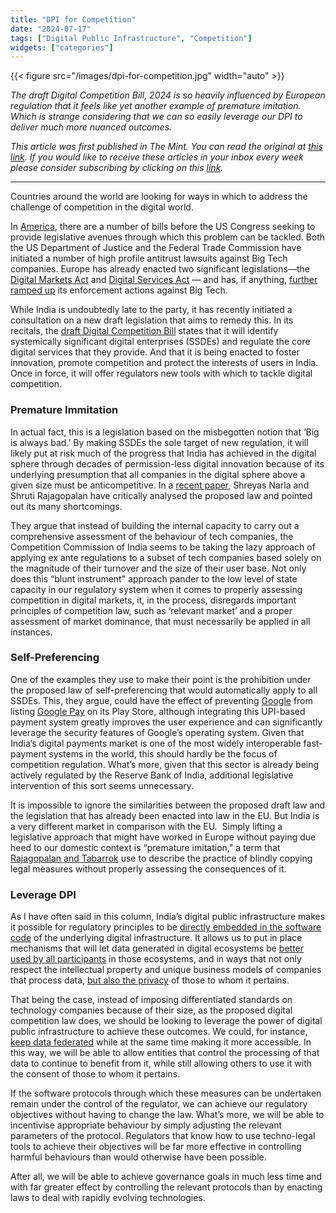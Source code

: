 ```yaml
---
title: "DPI for Competition"
date: "2024-07-17"
tags: ["Digital Public Infrastructure", "Competition"]
widgets: ["categories"]
---
```


{{< figure src="/images/dpi-for-competition.jpg" width="auto" >}}

_The draft Digital Competition Bill, 2024 is so heavily influenced by European regulation that it feels like yet another example of premature imitation. Which is strange considering that we can so easily leverage our DPI to deliver much more nuanced outcomes._

<!--more-->

_This article was first published in The Mint. You can read the original at [_this link_](https://www.livemint.com/opinion/online-views/indias-digital-competition-bill-dpi-digital-public-infrastructure-tech-companies-regulation-cci-11721070707527.html). If you would like to receive these articles in your inbox every week please consider subscribing by clicking on this [link](https://paragraph.xyz/@exmachina)._

---

Countries around the world are looking for ways in which to address the challenge of competition in the digital world. 

In [America](https://globalcompetitionreview.com/guide/digital-markets-guide/second-edition/article/key-developments-in-the-united-states), there are a number of bills before the US Congress seeking to provide legislative avenues through which this problem can be tackled. Both the US Department of Justice and the Federal Trade Commission have initiated a number of high profile antitrust lawsuits against Big Tech companies. Europe has already enacted two significant legislations—the [Digital Markets Act](https://digital-markets-act.ec.europa.eu/index_en) and [Digital Services Act](https://commission.europa.eu/strategy-and-policy/priorities-2019-2024/europe-fit-digital-age/digital-services-act_en) — and has, if anything, [further ramped up](https://competition-policy.ec.europa.eu/about/europes-digital-future/latest-news_en) its enforcement actions against Big Tech. 

While India is undoubtedly late to the party, it has recently initiated a consultation on a new draft legislation that aims to remedy this. In its recitals, the [draft Digital Competition Bill](https://www.mca.gov.in/bin/dms/getdocument?mds=gzGtvSkE3zIVhAuBe2pbow%253D%253D&type=open) states that it will identify systemically significant digital enterprises (SSDEs) and regulate the core digital services that they provide. And that it is being enacted to foster innovation, promote competition and protect the interests of users in India. Once in force, it will offer regulators new tools with which to tackle digital competition. 

### Premature Immitation

In actual fact, this is a legislation based on the misbegotten notion that ‘Big is always bad.’ By making SSDEs the sole target of new regulation, it will likely put at risk much of the progress that India has achieved in the digital sphere through decades of permission-less digital innovation because of its underlying presumption that all companies in the digital sphere above a given size must be anticompetitive. In a [recent paper](https://the1991project.com/sites/default/files/2024-07/4967_Narla_Rajagopalan_Competition_Framework_IPE_v1.pdf), Shreyas Narla and Shruti Rajagopalan have critically analysed the proposed law and pointed out its many shortcomings. 

They argue that instead of building the internal capacity to carry out a comprehensive assessment of the behaviour of tech companies, the Competition Commission of India seems to be taking the lazy approach of applying ex ante regulations to a subset of tech companies based solely on the magnitude of their turnover and the size of their user base. Not only does this “blunt instrument" approach pander to the low level of state capacity in our regulatory system when it comes to properly assessing competition in digital markets, it, in the process, disregards important principles of competition law, such as ‘relevant market’ and a proper assessment of market dominance, that must necessarily be applied in all instances.

### Self-Preferencing

One of the examples they use to make their point is the prohibition under the proposed law of self-preferencing that would automatically apply to all SSDEs. This, they argue, could have the effect of preventing [Google](https://about.google/) from listing [Google Pay](https://pay.google.com/intl/en_in/about/) on its Play Store, although integrating this UPI-based payment system greatly improves the user experience and can significantly leverage the security features of Google’s operating system. Given that India’s digital payments market is one of the most widely interoperable fast-payment systems in the world, this should hardly be the focus of competition regulation. What’s more, given that this sector is already being actively regulated by the Reserve Bank of India, additional legislative intervention of this sort seems unnecessary.

It is impossible to ignore the similarities between the proposed draft law and the legislation that has already been enacted into law in the EU. But India is a very different market in comparison with the EU.  Simply lifting a legislative approach that might have worked in Europe without paying due heed to our domestic context is “premature imitation," a term that [Rajagopalan and Tabarrok](https://url.uk.m.mimecastprotect.com/s/-2htCxGM3UQj2lmc8Lvgf?domain=independent.org) use to describe the practice of blindly copying legal measures without properly assessing the consequences of it. 

### Leverage DPI

As I have often said in this column, India’s digital public infrastructure makes it possible for regulatory principles to be [directly embedded in the software code](http://exmachina.in/09/11/2022/data-governance-the-dpi-way/) of the underlying digital infrastructure. It allows us to put in place mechanisms that will let data generated in digital ecosystems be [better used by all participants](http://exmachina.in/07/09/2021/a-technolegal-approach-to-data-transfers/) in those ecosystems, and in ways that not only respect the intellectual property and unique business models of companies that process data, [but also the privacy](http://exmachina.in/04/08/2021/encoding-privacy-principles/) of those to whom it pertains.

That being the case, instead of imposing differentiated standards on technology companies because of their size, as the proposed digital competition law does, we should be looking to leverage the power of digital public infrastructure to achieve these outcomes. We could, for instance, [keep data federated](http://exmachina.in/28/12/2021/centralise-or-federate/) while at the same time making it more accessible. In this way, we will be able to allow entities that control the processing of that data to continue to benefit from it, while still allowing others to use it with the consent of those to whom it pertains.

If the software protocols through which these measures can be undertaken remain under the control of the regulator, we can achieve our regulatory objectives without having to change the law. What’s more, we will be able to incentivise appropriate behaviour by simply adjusting the relevant parameters of the protocol. Regulators that know how to use techno-legal tools to achieve their objectives will be far more effective in controlling harmful behaviours than would otherwise have been possible. 

After all, we will be able to achieve governance goals in much less time and with far greater effect by controlling the relevant protocols than by enacting laws to deal with rapidly evolving technologies.
